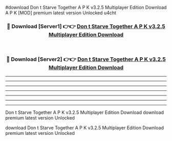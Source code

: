 #download Don t Starve Together A P K v3.2.5 Multiplayer Edition Download A P K [MOD] premium latest version Unlocked u4cht 



<div align="center">
<h3>🔴 Download [Server1] 👉👉 <a href="https://apkdownload1.web.app/">Don t Starve Together A P K v3.2.5 Multiplayer Edition Download</a></h3><br>

<h3>🔴 Download [Server2] 👉👉 <a href="https://apkdownload1.web.app/">Don t Starve Together A P K v3.2.5 Multiplayer Edition Download</a></h3>
</div>





----------------------------------------------------------

----------------------------------------------------------

----------------------------------------------------------

----------------------------------------------------------

----------------------------------------------------------

----------------------------------------------------------

----------------------------------------------------------

Don t Starve Together A P K v3.2.5 Multiplayer Edition Download download premium latest version Unlocked

download Don t Starve Together A P K v3.2.5 Multiplayer Edition Download premium latest version Unlocked
